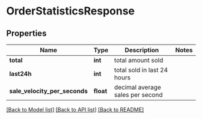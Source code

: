# OrderStatisticsResponse

## Properties
Name | Type | Description | Notes
------------ | ------------- | ------------- | -------------
**total** | **int** | total amount sold | 
**last24h** | **int** | total sold in last 24 hours | 
**sale_velocity_per_seconds** | **float** | decimal average sales per second | 

[[Back to Model list]](../README.md#documentation-for-models) [[Back to API list]](../README.md#documentation-for-api-endpoints) [[Back to README]](../README.md)


